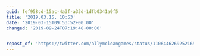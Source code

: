 ```yaml
---
guid: fef958cd-15ac-4a3f-a33d-1dfb0341a0f5
title: '2019.03.15, 10:53'
date: '2019-03-15T09:53:52+00:00'
changed: '2019-09-24T07:19:48+00:00'


repost_of: 'https://twitter.com/allymcleangames/status/1106446269252165632?s=19'
---
```



